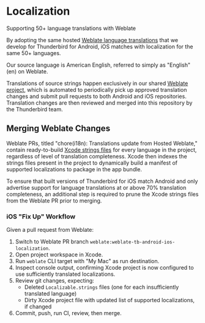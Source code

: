 # Localization

Supporting 50+ language translations with Weblate

By adopting the same hosted [Weblate language translations]((https://hosted.weblate.org/projects/tb-android/)) that we develop for Thunderbird for Android, iOS matches with localization for the same 50+ languages.

Our source language is American English, referred to simply as "English" (en) on Weblate.

Translations of source strings happen exclusively in our shared [Weblate project](https://hosted.weblate.org/projects/tb-android/), which is automated to periodically pick up approved translation changes and submit pull requests to both Android and iOS repositories. Translation changes are then reviewed and merged into this repository by the Thunderbird team.

## Merging Weblate Changes

Weblate PRs, titled "chore(i18n): Translations update from Hosted Weblate," contain ready-to-build [Xcode strings files](https://docs.weblate.org/en/latest/formats/apple.html) for every language in the project, regardless of level of translation completeness. Xcode then indexes the strings files present in the project to dynamically build a manifest of supported localizations to package in the app bundle.

To ensure that built versions of Thunderbird for iOS match Android and only advertise support for language translations at or above 70% translation completeness, an additional step is required to prune the Xcode strings files from the Weblate PR prior to merging.

### iOS "Fix Up" Workflow

Given a pull request from Weblate:

1. Switch to Weblate PR branch `weblate:weblate-tb-android-ios-localization`.
2. Open project workspace in Xcode.
3. Run `weblate` CLI target with "My Mac" as run destination.
4. Inspect console output, confirming Xcode project is now configured to use sufficiently translated localizations.
5. Review git changes, expecting:
    * Deleted `Localizable.strings` files (one for each insufficiently translated language)
    * Dirty Xcode project file with updated list of supported localizations, if changed
6. Commit, push, run CI, review, then merge.
